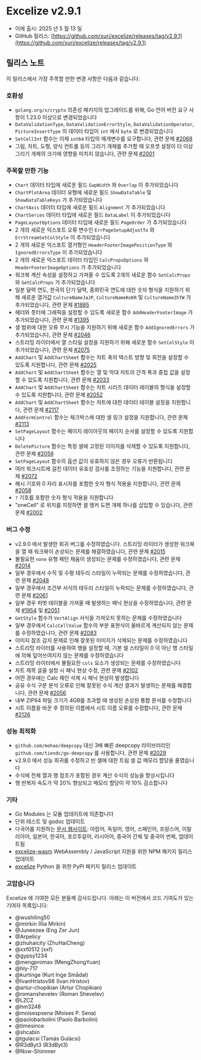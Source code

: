 # Excelize v2.9.1

* 이에 출시: 2025 년 5 월 13 일
* GitHub 릴리스: [https://github.com/xuri/excelize/releases/tag/v2.9.1](https://github.com/xuri/excelize/releases/tag/v2.9.1)

## 릴리스 노트

이 릴리스에서 가장 주목할 만한 변경 사항은 다음과 같습니다:

### 호환성

* `golang.org/x/crypto` 의존성 패키지의 업그레이드를 위해, Go 언어 버전 요구 사항이 1.23.0 이상으로 변경되었습니다
* `DataValidationType`, `DataValidationErrorStyle`, `DataValidationOperator`, `PictureInsertType` 의 데이터 타입이 `int` 에서 `byte` 로 변경되었습니다
* `SetCellInt` 함수는 이제 `int64` 타입의 매개변수를 요구합니다, 관련 문제 [#2068](https://github.com/xuri/excelize/issues/2068)
* 그림, 차트, 도형, 양식 컨트롤 등의 그리기 개체를 추가할 때 오프셋 설정이 더 이상 그리기 개체의 크기에 영향을 미치지 않습니다, 관련 문제 [#2001](https://github.com/xuri/excelize/issues/2001)

### 주목할 만한 기능

* `Chart` 데이터 타입에 새로운 필드 `GapWidth` 와 `Overlap` 이 추가되었습니다
* `ChartPlotArea` 데이터 유형에 새로운 필드 `ShowDataTable` 및 `ShowDataTableKeys` 가 추가되었습니다
* `ChartAxis` 데이터 타입에 새로운 필드 `Alignment` 가 추가되었습니다
* `ChartSeries` 데이터 타입에 새로운 필드 `DataLabel` 이 추가되었습니다
* `PageLayoutOptions` 데이터 타입에 새로운 필드 `PageOrder` 가 추가되었습니다
* 2 개의 새로운 익스포트 오류 변수인 `ErrPageSetupAdjustTo` 와 `ErrStreamSetColStyle` 이 추가되었습니다
* 2 개의 새로운 익스포트 열거형인 `HeaderFooterImagePositionType` 와 `IgnoredErrorsType` 이 추가되었습니다
* 2 개의 새로운 익스포트 데이터 타입인 `CalcPropsOptions` 와 `HeaderFooterImageOptions` 가 추가되었습니다
* 워크북 계산 속성을 설정하고 가져올 수 있도록 2개의 새로운 함수 `SetCalcProps` 와 `GetCalcProps` 가 추가되었습니다
* 일본 달력 연도, 한국의 단기 달력, 중화민국 연도에 대한 숫자 형식을 지원하기 위해 새로운 열거값 `CultureNameJaJP`, `CultureNameKoKR` 및 `CultureNameZhTW` 가 추가되었습니다, 관련 문제 [#1885](https://github.com/xuri/excelize/issues/1885)
* 헤더와 풋터에 그래픽을 설정할 수 있도록 새로운 함수 `AddHeaderFooterImage` 가 추가되었습니다, 관련 문제 [#1395](https://github.com/xuri/excelize/issues/1395)
* 셀 범위에 대한 오류 무시 기능을 지원하기 위해 새로운 함수 `AddIgnoredErrors` 가 추가되었습니다, 관련 문제 [#2046](https://github.com/xuri/excelize/issues/2046)
* 스트리밍 라이터에서 열 스타일 설정을 지원하기 위해 새로운 함수 `SetColStyle` 이 추가되었습니다, 관련 문제 [#2075](https://github.com/xuri/excelize/issues/2075)
* `AddChart` 및 `AddChartSheet` 함수는 차트 축의 텍스트 방향 및 회전을 설정할 수 있도록 지원합니다, 관련 문제 [#2025](https://github.com/xuri/excelize/issues/2025)
* `AddChart` 및 `AddChartSheet` 함수는 열 및 막대 차트의 간격 폭과 중첩 값을 설정할 수 있도록 지원합니다, 관련 문제 [#2033](https://github.com/xuri/excelize/issues/2033)
* `AddChart` 및 `AddChartSheet` 함수는 차트 시리즈 데이터 레이블의 형식을 설정할 수 있도록 지원합니다, 관련 문제 [#2052](https://github.com/xuri/excelize/issues/2052)
* `AddChart` 및 `AddChartSheet` 함수는 차트에 대한 데이터 테이블 설정을 지원합니다, 관련 문제 [#2117](https://github.com/xuri/excelize/issues/2117)
* `AddFormControl` 함수는 체크박스에 대한 셀 링크 설정을 지원합니다, 관련 문제 [#2113](https://github.com/xuri/excelize/issues/2113)
* `SetPageLayout` 함수는 페이지 레이아웃의 페이지 순서를 설정할 수 있도록 지원합니다
* `DeletePicture` 함수는 특정 셀에 고정된 이미지를 삭제할 수 있도록 지원합니다, 관련 문제 [#2059](https://github.com/xuri/excelize/issues/2059)
* `SetPageLayout` 함수의 옵션 값이 유효하지 않은 경우 오류가 반환됩니다
* 여러 워크시트에 걸친 데이터 유효성 검사를 조정하는 기능을 지원합니다, 관련 문제 [#2072](https://github.com/xuri/excelize/issues/2072)
* 해시 기호와 0 자리 표시자를 포함한 숫자 형식 적용을 지원합니다, 관련 문제 [#2058](https://github.com/xuri/excelize/issues/2058)
* `?` 기호를 포함한 숫자 형식 적용을 지원합니다
* "oneCell" 로 위치를 지정하면 셀 앵커 도면 개체 하나를 삽입할 수 있습니다, 관련 문제 [#2002](https://github.com/xuri/excelize/issues/2002)

### 버그 수정

* v2.9.0 에서 발생한 회귀 버그를 수정하였습니다. 스트리밍 라이터가 생성한 워크북을 열 때 워크북이 손상되는 문제를 해결하였습니다, 관련 문제 [#2015](https://github.com/xuri/excelize/issues/2015)
* 불필요한 `none` 유형 패턴 채움이 생성되는 문제를 수정하였습니다, 관련 문제 [#2014](https://github.com/xuri/excelize/issues/2014)
* 일부 경우에서 수직 및 수평 테두리 스타일이 누락되는 문제를 수정하였습니다, 관련 문제 [#2048](https://github.com/xuri/excelize/issues/2048)
* 일부 경우에서 조건부 서식의 테두리 스타일이 누락되는 문제를 수정하였습니다, 관련 문제 [#2061](https://github.com/xuri/excelize/issues/2061)
* 일부 경우 피벗 테이블을 가져올 때 발생하는 패닉 현상을 수정하였습니다, 관련 문제 [#1954](https://github.com/xuri/excelize/issues/1954) 및 [#2051](https://github.com/xuri/excelize/issues/2051)
* `GetStyle` 함수가 `VertAlign` 서식을 가져오지 못하는 문제를 수정하였습니다
* 일부 경우에서 `CalcCellValue` 함수의 부분 표현식이 올바르게 계산되지 않는 문제를 수정하였습니다, 관련 문제 [#2083](https://github.com/xuri/excelize/issues/2083)
* 이미지 참조 감지 문제로 인해 잘못된 이미지가 삭제되는 문제를 수정하였습니다
* 스트리밍 라이터를 사용하여 행을 설정할 때, 기본 셀 스타일이 0 이 아닌 행 스타일에 의해 덮어쓰여지지 않는 문제를 수정하였습니다
* 스트리밍 라이터에서 불필요한 `cols` 요소가 생성되는 문제를 수정하였습니다
* 차트 제목 글꼴 설정 시 패닉 현상 수정, 관련 문제 [#2102](https://github.com/xuri/excelize/issues/2102)
* 어떤 경우에는 Calc 체인 삭제 시 패닉 현상이 발생합니다
* 공유 수식 구문 분석 오류로 인해 잘못된 수식 계산 결과가 발생하는 문제를 해결합니다, 관련 문제 [#2056](https://github.com/xuri/excelize/issues/2056)
* 내부 ZIP64 파일 크기가 4GB를 초과할 때 생성된 손상된 통합 문서를 수정합니다
* 시트 이름을 바꾼 후 정의된 이름에서 시트 이름 오류를 수정합니다, 관련 문제 [#2126](https://github.com/xuri/excelize/issues/2126)

### 성능 최적화

* `github.com/mohae/deepcopy` 대신 3배 빠른 deepcopy 라이브러리인 `github.com/tiendc/go-deepcopy` 를 사용합니다, 관련 문제 [#2029](https://github.com/xuri/excelize/issues/2029)
* v2.9.0 에서 성능 회귀를 수정하고 빈 셀에 대한 트림 셀 값 메모리 할당을 줄였습니다
* 수식에 전체 열과 행 참조가 포함된 경우 계산 수식의 성능을 향상시킵니다
* 행 반복자 속도가 약 20% 향상되고 메모리 할당이 약 10% 감소합니다

### 기타

* Go Modules 는 모듈 업데이트에 의존합니다
* 단위 테스트 및 godoc 업데이트
* 다국어를 지원하는 [문서 웹사이트](https://xuri.me/excelize): 아랍어, 독일어, 영어, 스페인어, 프랑스어, 이탈리아어, 일본어, 한국어, 포르투갈어, 러시아어, 중국어 간체 및 중국어 번체, 업데이트됨
* [excelize-wasm](https://github.com/xuri/excelize-wasm) WebAssembly / JavaScript 지원을 위한 NPM 패키지 릴리스 업데이트
* [excelize](https://github.com/xuri/excelize-py) Python 을 위한 PyPI 패키지 릴리스 업데이트

### 고맙습니다

Excelize 에 기여한 모든 분들께 감사드립니다. 아래는 이 버전에서 코드 기여도가 있는 기여자 목록입니다:

* @wushiling50
* @imirkin (Ilia Mirkin)
* @Juneezee (Eng Zer Jun)
* @Arpelicy
* @zhuhaicity (ZhuHaiCheng)
* @xxf0512 (xxf)
* @gypsy1234
* @mengpromax (MengZhongYuan)
* @hly-717
* @kurtinge (Kurt Inge Smådal)
* @IvanHristov98 (Ivan Hristov)
* @artur-chopikian (Artur Chopikian)
* @romanshevelev (Roman Shevelev)
* @LZCZ
* @hm3248
* @moisespsena (Moises P. Sena)
* @paolobarbolini (Paolo Barbolini)
* @timesince
* @shcabin
* @tgulacsi (Tamás Gulácsi)
* @R3dByt3 (R3dByt3)
* @Now-Shimmer

